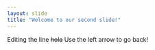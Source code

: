 ```yaml
---
layout: slide
title: "Welcome to our second slide!"
---
```

Editing the line ~~hola~~
Use the left arrow to go back!
